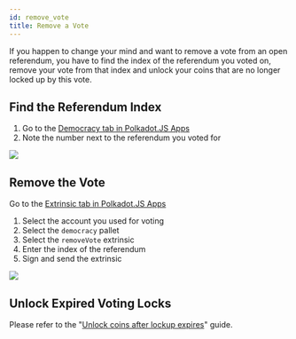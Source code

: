 ```yaml
---
id: remove_vote
title: Remove a Vote
---
```


If you happen to change your mind and want to remove a vote from an open referendum, you have to find the index of the referendum you voted on, remove your vote from that index and unlock your coins that are no longer locked up by this vote.

## Find the Referendum Index

1. Go to the [Democracy tab in Polkadot.JS Apps](https://polkadot.js.org/apps/?rpc=wss%3A%2F%2Fspiritnet.api.onfinality.io%2Fpublic-ws#/democracy)
2. Note the number next to the referendum you voted for

![](/img/chain/find-referendum-index.png)

## Remove the Vote
Go to the [Extrinsic tab in Polkadot.JS Apps](https://polkadot.js.org/apps/?rpc=wss%3A%2F%2Fspiritnet.api.onfinality.io%2Fpublic-ws#/extrinsics)

1. Select the account you used for voting
1. Select the `democracy` pallet
2. Select the `removeVote` extrinsic
3. Enter the index of the referendum
4. Sign and send the extrinsic

![](/img/chain/remove-vote.png)

## Unlock Expired Voting Locks

Please refer to the "[Unlock coins after lockup expires](./03_unlock_coins.md)" guide.
